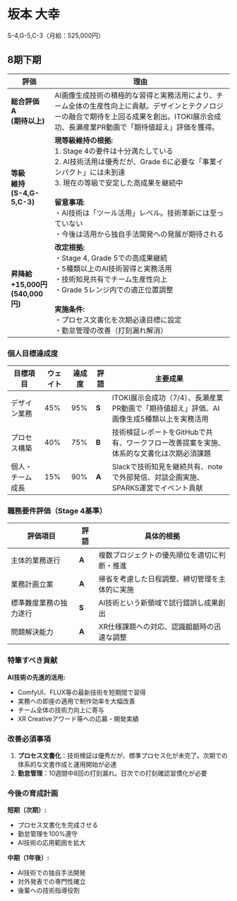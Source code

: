 # 坂本 大幸

S-4,G-5,C-3（月給：525,000円）

## 8期下期

| 評価 | 理由 |
|------|------|
| **総合評価**<br>**A**<br>**(期待以上)** | AI画像生成技術の積極的な習得と実務活用により、チーム全体の生産性向上に貢献。デザインとテクノロジーの融合で期待を上回る成果を創出。ITOKI展示会成功、長瀬産業PR動画で「期待値超え」評価を獲得。 |
| **等級**<br>**維持**<br>**(S-4,G-5,C-3)** | **現等級維持の根拠:**<br>1. Stage 4の要件は十分満たしている<br>2. AI技術活用は優秀だが、Grade 6に必要な「事業インパクト」には未到達<br>3. 現在の等級で安定した高成果を継続中<br><br>**留意事項:**<br>・AI技術は「ツール活用」レベル。技術革新には至っていない<br>・今後は活用から独自手法開発への発展が期待される |
| **昇降給**<br>**+15,000円**<br>**(540,000円)** | **改定根拠:**<br>・Stage 4, Grade 5での高成果継続<br>・5種類以上のAI技術習得と実務活用<br>・技術知見共有でチーム生産性向上<br>・Grade 5レンジ内での適正位置調整<br><br>**実施条件:**<br>・プロセス文書化を次期必達目標に設定<br>・勤怠管理の改善（打刻漏れ解消） |

### 個人目標達成度

| 目標項目 | ウェイト | 達成度 | 評語 | 主要成果 |
|---------|---------|--------|------|---------|
| デザイン業務 | 45% | 95% | **S** | ITOKI展示会成功（7/4）、長瀬産業PR動画で「期待値超え」評価、AI画像生成5種類以上を実務活用 |
| プロセス構築 | 40% | 75% | **B** | 技術検証レポートをGitHubで共有、ワークフロー改善提案を実施、体系的な文書化は次期必須課題 |
| 個人・チーム成長 | 15% | 90% | **A** | Slackで技術知見を継続共有、noteで外部発信、対談企画実施、SPARKS運営でイベント貢献 |

### 職務要件評価（Stage 4基準）

| 評価項目 | 評語 | 具体的根拠 |
|---------|------|------------|
| 主体的業務遂行 | **A** | 複数プロジェクトの優先順位を適切に判断・推進 |
| 業務計画立案 | **A** | 帰省を考慮した日程調整、締切管理を主体的に実施 |
| 標準難度業務の独力遂行 | **S** | AI技術という新領域で試行錯誤し成果創出 |
| 問題解決能力 | **A** | XR仕様課題への対応、認識齟齬時の迅速な調整 |

### 特筆すべき貢献

**AI技術の先進的活用:**
- ComfyUI、FLUX等の最新技術を短期間で習得
- 実務への即座の適用で制作効率を大幅改善
- チーム全体の技術力向上に寄与
- XR Creativeアワード等への応募・開発実績

### 改善必須事項

1. **プロセス文書化**：技術検証は優秀だが、標準プロセス化が未完了。次期での体系的な文書作成と運用開始が必達
2. **勤怠管理**：10週間中8回の打刻漏れ。日次での打刻確認習慣化が必要

### 今後の育成計画

**短期（次期）:**
- プロセス文書化を完成させる
- 勤怠管理を100%遵守
- AI技術の応用範囲を拡大

**中期（1年後）:**
- AI技術での独自手法開発
- 対外発表での専門性確立
- 後輩への技術指導役割